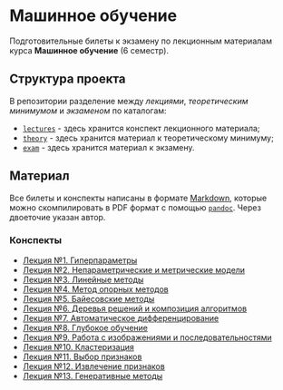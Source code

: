 # Машинное обучение

Подготовительные билеты к экзамену по лекционным материалам курса **Машинное обучение** (6 семестр).

## Структура проекта

В репозитории разделение между *лекциями*, *теоретическим минимумом* и *экзаменом* по каталогам:

* [`lectures`](lectures/) - здесь хранится конспект лекционного материала;
* [`theory`](theory/) - здесь хранится материал к теоретическому минимуму;
* [`exam`](exam/) - здесь хранится материал к экзамену.

## Материал

Все билеты и конспекты написаны в формате [Markdown](https://en.wikipedia.org/wiki/Markdown), которые можно скомпилировать в PDF формат с помощью [`pandoc`](https://github.com/jgm/pandoc). Через двоеточие указан автор.

### Конспекты

* [Лекция №1. Гиперпараметры](lectures/L1-Hyperparameters.md)
* [Лекция №2. Непараметрические и метрические модели](lectures/L2-NonparametricModels.md)
* [Лекция №3. Линейные методы](lectures/L3-Linear.md)
* [Лекция №4. Метод опорных методов](lectures/L4-SVM.md)
* [Лекция №5. Байесовские методы](lectures/L5-Bayesian.md)
* [Лекция №6. Деревья решений и композиция алгоритмов](lectures/L6-DecisionTree.md)
* [Лекция №7. Автоматическое дифференцирование](lectures/L7-AutomaticDifferentiation.md)
* [Лекция №8. Глубокое обучение](lectures/L8-DeepLearning.md)
* [Лекция №9. Работа с изображениями и последовательностями](lectures/L9-ImagesAndSequences.md)
* [Лекция №10. Кластеризация](lectures/L10-Clustering.md)
* [Лекция №11. Выбор признаков](lectures/L11-FeatureSelection.md)
* [Лекция №12. Извлечение признаков](lectures/L12-FeatureExtraction.md)
* [Лекция №13. Генеративные методы](lectures/L13-Generative.md)
